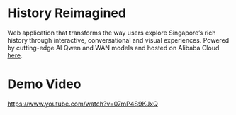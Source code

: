 # History Reimagined

Web application that transforms the way users explore Singapore’s rich history through interactive, conversational and visual experiences. Powered by cutting-edge AI Qwen and WAN models and hosted on Alibaba Cloud [here](http://8.222.211.185/).

# Demo Video

https://www.youtube.com/watch?v=07mP4S9KJxQ

